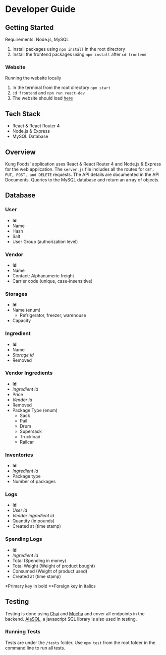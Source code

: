 # Developer Guide

## Getting Started

Requirements:  Node.js, MySQL

 1. Install packages using `npm install` in the root directory
 2. Install the frontend packages using `npm install` after `cd frontend`

### Website
Running the website locally
 1. In the terminal from the root directory `npm start`
 2. `cd frontend` and `npm run react-dev`
 3. The website should load [here](http://localhost:1717/)

## Tech Stack

 - React & React Router 4
 - Node.js & Express
 - MySQL Database

## Overview
Kung Foods' application uses React & React Router 4 and Node.js & Express for the web application. The `server.js` file includes all the routes for `GET, PUT, POST, and DELETE` requests. The API details are documented in the API Documents. Queries to the MySQL database and return an array of objects. 

## Database

### User

 - **Id** 
 - Name 
 - Hash 
 - Salt 
 - User Group (authorization level)

### Vendor
 - **Id** 
 - Name 
 - Contact:  Alphanumeric freight
 - Carrier code (unique, case-insensitive)

### Storages
- **Id**
- Name (enum)
	- Refrigerator, freezer, warehouse
- Capacity

### Ingredient
 - **Id**
 - Name
 - *Storage id*
 - Removed
 
### Vendor Ingredients
 - **Id**
 - *Ingredient id*
 - Price
 - *Vendor id*
 - Removed
 - Package Type (enum)
	 - Sack
	 - Pail
	 - Drum
	 - Supersack
	 - Truckload
	 - Railcar
	 
### Inventories
 - **Id**
 - *Ingredient id*
 - Package type
 - Number of packages

### Logs

 - **Id**
 - *User id*
 - *Vendor ingredient id*
 - Quantity (in pounds)
 - Created at (time stamp)

### Spending Logs

 - **Id**
 - *Ingredient id*
 - Total (Spending in money)
 - Total Weight (Weight of product bought)
 - Consumed (Weight of product used)
 - Created at (time stamp)

*Primary key in bold
**Foreign key in italics
	 
## Testing
Testing is done using [Chai](http://chaijs.com/api/) and [Mocha](https://mochajs.org/#getting-started) and cover all endpoints in the backend. [AlaSQL](https://github.com/agershun/alasql/wiki), a javascript SQL library is also used in testing.
### Running Tests
Tests are under the `/tests` folder. Use `npm test` from the root folder in the command line to run all tests. 
